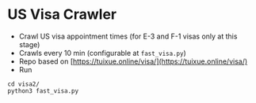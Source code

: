 # US Visa Crawler

- Crawl US visa appointment times (for E-3 and F-1 visas only at this stage)
- Crawls every 10 min (configurable at `fast_visa.py`)
- Repo based on [https://tuixue.online/visa/](https://tuixue.online/visa/)
- Run
```
cd visa2/
python3 fast_visa.py
```

